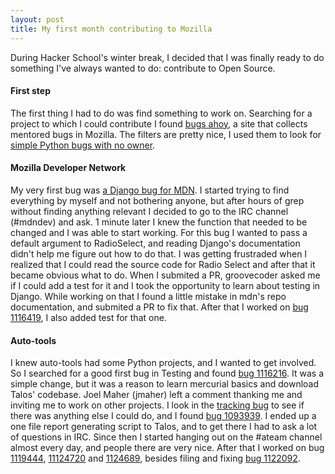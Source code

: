 ```yaml
---
layout: post
title: My first month contributing to Mozilla
---
```


During Hacker School's winter break, I decided that I was finally ready to do something I've always wanted to do: contribute to Open Source. 

#### First step

The first thing I had to do was find something to work on. Searching for a project to which I could contribute I found [bugs ahoy](http://www.joshmatthews.net/bugsahoy/), a site that collects mentored bugs in Mozilla. The filters are pretty nice, I used them to look for [simple Python bugs with no owner](http://www.joshmatthews.net/bugsahoy/?py=1&unowned=1&simple=1). 

#### Mozilla Developer Network

My very first bug was [a Django bug for MDN](https://bugzilla.mozilla.org/show_bug.cgi?id=1052195). I started trying to find everything by myself and not bothering anyone, but after hours of grep without finding anything relevant I decided to go to the IRC channel (#mdndev) and ask. 1 minute later I knew the function that needed to be changed and I was able to start working. For this bug I wanted to pass a default argument to RadioSelect, and reading Django's documentation didn't help me figure out how to do that. I was getting frustraded when I realized that I could read the source code for Radio Select and after that it became obvious what to do. When I submited a PR, groovecoder asked me if I could add
a test for it and I took the opportunity to learn about testing in Django. While working on that I found a little mistake in mdn's repo documentation, and submited a PR to fix that. After that I worked on [bug 1116419](https://bugzilla.mozilla.org/show_bug.cgi?id=1116419), I also added test for that one.

#### Auto-tools

I knew auto-tools had some Python projects, and I wanted to get involved. So I searched for a good first bug in Testing and found [bug 1116216](https://bugzilla.mozilla.org/show_bug.cgi?id=1116216). It was a simple change, but it was a reason to learn mercurial basics and download Talos' codebase. Joel Maher (jmaher) left a comment thanking me and inviting me to work on other projects. I look in the [tracking bug](https://bugzilla.mozilla.org/show_bug.cgi?id=1088251) to see if there was anything else I could do, and I found [bug 1093939](https://bugzilla.mozilla.org/show_bug.cgi?id=1093939). I ended up a one file report generating script to Talos, and to get there I had to ask a lot of questions in IRC. Since then I started hanging out on the #ateam channel almost every day, and people there are very nice. After that I worked on bug [1119444](https://bugzilla.mozilla.org/show_bug.cgi?id=1119444), [11124720](https://bugzilla.mozilla.org/show_bug.cgi?id=1124720) and [1124689](https://bugzilla.mozilla.org/show_bug.cgi?id=1124689), besides filing and fixing [bug 1122092](https://bugzilla.mozilla.org/show_bug.cgi?id=1122092).
